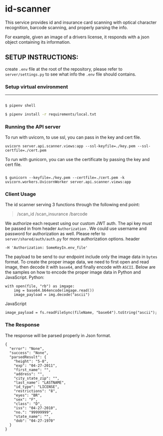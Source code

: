 # id-scanner

  

This service provides id and insurance card scanning with optical character recognition, barcode scanning, and properly parsing the info.

For example, given an image of a drivers license, it responds with a json object containing its information.

  
  

## SETUP INSTRUCTIONS:

create `.env` file at the root of the repository, please refer to `server/settings.py`
 to see what info the `.env` file should contains.
  

### Setup virtual environment

---
```bash

$ pipenv shell

$ pipenv install -r requirements/local.txt

```

### Running the API server

To run with uvicorn, to use ssl, you can pass in the key and cert file.

    uvicorn server.api.scanner.views:app --ssl-keyfile=./key.pem --ssl-certfile=./cert.pem

To run with gunicorn, you can use the certificate by passing the key and cert file.
```

$ gunicorn --keyfile=./key.pem --certfile=./cert.pem -k uvicorn.workers.UvicornWorker server.api.scanner.views:app

```

### Client Usage
The id scanner serving 3 functions through the following end point:

> /scan_id
> /scan_insurance
> /barcode

We authorize each request using our custom JWT auth. The api key must be passed in from header `Authorization` . We could use username and password for authorization as well. Please refer to `server/shared/auth/auth.py` for more authorization options.
header

    -H 'Authorization: SomeKeyIn.env_file'

The payload to be send to our endpoint include only the image data in `bytes` format. To create the proper image data, we need to first open and read image, then decode it with `base64`, and finally encode with `ASCII`. Below are the samples on how to encode the proper image data in Python and JavaScript.
    Python:

    with open(file, "rb") as imgage:  
	    img = base64.b64encode(imgage.read())
	    image_payload = img.decode("ascii")

JavaScript

    image_payload = fs.readFileSync(fileName, "base64").toString("ascii");

### The Response
The response will be parsed properly in Json format.

    {  
      "error": "None",  
      "success": "None",  
      "parsedResult": {  
	    "height": "5-8",  
        "exp": "04-27-2011",  
        "first_name": "",  
        "address": "",  
        "city_state_zip": "",  
        "last_name": "LASTNAME",  
        "id_type": "LICENSE",  
        "restrictions": "8",  
        "eyes": "BR",  
        "sex": "F",  
        "class": "D",  
        "iss": "04-27-2010",  
        "no.": "99999999",  
        "state_name": "",  
        "dob": "04-27-1970"  
      }  
    }
